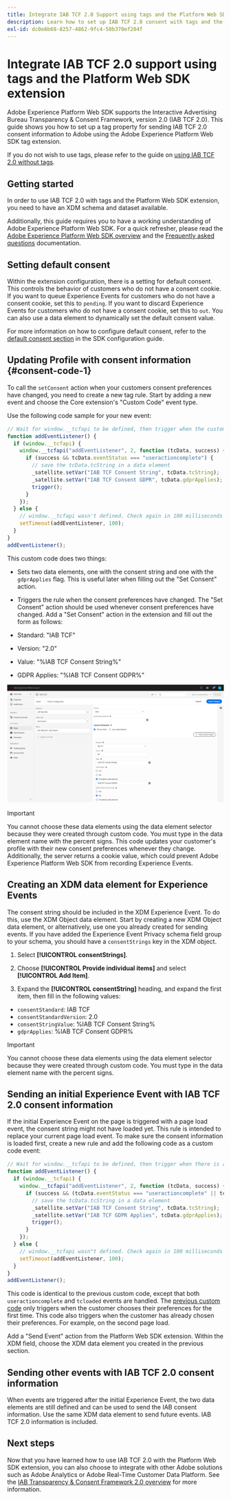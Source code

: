 ```yaml
---
title: Integrate IAB TCF 2.0 Support using tags and the Platform Web SDK Extension
description: Learn how to set up IAB TCF 2.0 consent with tags and the Adobe Experience Platform Web SDK extension.
exl-id: dc0e6b68-8257-4862-9fc4-50b370ef204f
---
```

# Integrate IAB TCF 2.0 support using tags and the Platform Web SDK extension

Adobe Experience Platform Web SDK supports the Interactive Advertising Bureau Transparency & Consent Framework, version 2.0 (IAB TCF 2.0). This guide shows you how to set up a tag property for sending IAB TCF 2.0 consent information to Adobe using the Adobe Experience Platform Web SDK tag extension.

If you do not wish to use tags, please refer to the guide on [using IAB TCF 2.0 without tags](./without-launch.md).

## Getting started

In order to use IAB TCF 2.0 with tags and the Platform Web SDK extension, you need to have an XDM schema and dataset available.

Additionally, this guide requires you to have a working understanding of Adobe Experience Platform Web SDK. For a quick refresher, please read the [Adobe Experience Platform Web SDK overview](../../home.md) and the [Frequently asked questions](../../web-sdk-faq.md) documentation.

## Setting default consent

Within the extension configuration, there is a setting for default consent. This controls the behavior of customers who do not have a consent cookie. If you want to queue Experience Events for customers who do not have a consent cookie, set this to `pending`. If you want to discard Experience Events for customers who do not have a consent cookie, set this to `out`. You can also use a data element to dynamically set the default consent value.

For more information on how to configure default consent, refer to the [default consent section](../../fundamentals/configuring-the-sdk.md#default-consent) in the SDK configuration guide.

## Updating Profile with consent information {#consent-code-1}

To call the `setConsent` action when your customers consent preferences have changed, you need to create a new tag rule. Start by adding a new event and choose the Core extension's "Custom Code" event type.

Use the following code sample for your new event:

```javascript
// Wait for window.__tcfapi to be defined, then trigger when the customer has completed their consent and preferences.
function addEventListener() {
  if (window.__tcfapi) {
    window.__tcfapi("addEventListener", 2, function (tcData, success) {
      if (success && tcData.eventStatus === "useractioncomplete") {
        // save the tcData.tcString in a data element
        _satellite.setVar("IAB TCF Consent String", tcData.tcString);
        _satellite.setVar("IAB TCF Consent GDPR", tcData.gdprApplies);
        trigger();
      }
    });
  } else {
    // window.__tcfapi wasn't defined. Check again in 100 milliseconds
    setTimeout(addEventListener, 100);
  }
}
addEventListener();
```

This custom code does two things:

* Sets two data elements, one with the consent string and one with the `gdprApplies` flag. This is useful later when filling out the "Set Consent" action.

* Triggers the rule when the consent preferences have changed. The "Set Consent" action should be used whenever consent preferences have changed. Add a "Set Consent" action in the extension and fill out the form as follows:

* Standard: "IAB TCF"
* Version: "2.0"
* Value: "%IAB TCF Consent String%"
* GDPR Applies: "%IAB TCF Consent GDPR%"

![IAB Set Consent Action](../../assets/consent/iab-tcf/with-launch/iab-action.png)

>[!IMPORTANT]
>
>You cannot choose these data elements using the data element selector because they were created through custom code. You must type in the data element name with the percent signs. This code updates your customer's profile with their new consent preferences whenever they change. Additionally, the server returns a cookie value, which could prevent Adobe Experience Platform Web SDK from recording Experience Events.

## Creating an XDM data element for Experience Events

The consent string should be included in the XDM Experience Event. To do this, use the XDM Object data element. Start by creating a new XDM Object data element, or alternatively, use one you already created for sending events. If you have added the Experience Event Privacy schema field group to your schema, you should have a `consentStrings` key in the XDM object.

1. Select **[!UICONTROL consentStrings]**.

1. Choose **[!UICONTROL Provide individual items]** and select **[!UICONTROL Add Item]**.

1. Expand the **[!UICONTROL consentString]** heading, and expand the first item, then fill in the following values:

* `consentStandard`: IAB TCF
* `consentStandardVersion`: 2.0
* `consentStringValue`: %IAB TCF Consent String%
* `gdprApplies`: %IAB TCF Consent GDPR%

>[!IMPORTANT]
>
>You cannot choose these data elements using the data element selector because they were created through custom code. You must type in the data element name with the percent signs.

## Sending an initial Experience Event with IAB TCF 2.0 consent information

If the initial Experience Event on the page is triggered with a page load event, the consent string might not have loaded yet. This rule is intended to replace your current page load event. To make sure the consent information is loaded first, create a new rule and add the following code as a custom code event:

```javascript
// Wait for window.__tcfapi to be defined, then trigger when there is a consent string
function addEventListener() {
  if (window.__tcfapi) {
    window.__tcfapi("addEventListener", 2, function (tcData, success) {
      if (success && (tcData.eventStatus === "useractioncomplete" || tcData.eventStatus === "tcloaded")) {
        // save the tcData.tcString in a data element
        _satellite.setVar("IAB TCF Consent String", tcData.tcString);
        _satellite.setVar("IAB TCF GDPR Applies", tcData.gdprApplies);
        trigger();
      }
    });
  } else {
    // window.__tcfapi wasn"t defined. Check again in 100 milliseconds
    setTimeout(addEventListener, 100);
  }
}
addEventListener();
```

This code is identical to the previous custom code, except that both `useractioncomplete` and `tcloaded` events are handled. The [previous custom code](#consent-code-1) only triggers when the customer chooses their preferences for the first time. This code also triggers when the customer has already chosen their preferences. For example, on the second page load.

Add a "Send Event" action from the Platform Web SDK extension. Within the XDM field, choose the XDM data element you created in the previous section.

## Sending other events with IAB TCF 2.0 consent information

When events are triggered after the initial Experience Event, the two data elements are still defined and can be used to send the IAB consent information. Use the same XDM data element to send future events. IAB TCF 2.0 information is included.

## Next steps

Now that you have learned how to use IAB TCF 2.0 with the Platform Web SDK extension, you can also choose to integrate with other Adobe solutions such as Adobe Analytics or Adobe Real-Time Customer Data Platform. See the [IAB Transparency & Consent Framework 2.0 overview](./overview.md) for more information.
